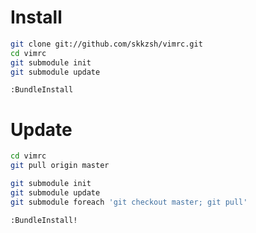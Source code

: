 # Install

```sh
git clone git://github.com/skkzsh/vimrc.git
cd vimrc
git submodule init
git submodule update
```

```vim
:BundleInstall
```

# Update

```sh
cd vimrc
git pull origin master

git submodule init
git submodule update
git submodule foreach 'git checkout master; git pull'
```

```vim
:BundleInstall!
```
